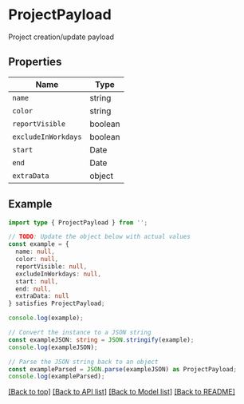 # ProjectPayload

Project creation/update payload

## Properties

| Name                | Type    |
| ------------------- | ------- |
| `name`              | string  |
| `color`             | string  |
| `reportVisible`     | boolean |
| `excludeInWorkdays` | boolean |
| `start`             | Date    |
| `end`               | Date    |
| `extraData`         | object  |

## Example

```typescript
import type { ProjectPayload } from '';

// TODO: Update the object below with actual values
const example = {
  name: null,
  color: null,
  reportVisible: null,
  excludeInWorkdays: null,
  start: null,
  end: null,
  extraData: null
} satisfies ProjectPayload;

console.log(example);

// Convert the instance to a JSON string
const exampleJSON: string = JSON.stringify(example);
console.log(exampleJSON);

// Parse the JSON string back to an object
const exampleParsed = JSON.parse(exampleJSON) as ProjectPayload;
console.log(exampleParsed);
```

[[Back to top]](#) [[Back to API list]](../README.md#api-endpoints) [[Back to Model list]](../README.md#models) [[Back to README]](../README.md)
